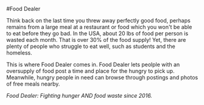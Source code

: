 #Food Dealer

Think back on the last time you threw away perfectly good food, perhaps remains from a large meal at a restaurant or food which you won't be able to eat before they go bad.
In the USA, about 20 lbs of food per person is wasted each month. That is over 30% of the food supply! Yet, there are plenty of people who struggle to eat well, such as students and the homeless.

This is where Food Dealer comes in. Food Dealer lets peolple with an oversupply of food post a time and place for the hungry to pick up. Meanwhile, hungry people in need can browse through postings and photos of free meals nearby.

*Food Dealer: Fighting hunger AND food waste since 2016.*